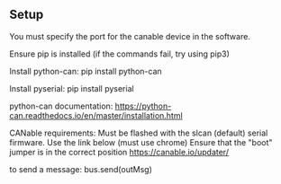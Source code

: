 ## Setup

You must specify the port for the canable device in the software.

Ensure pip is installed (if the commands fail, try using pip3)

Install python-can:
pip install python-can

Install pyserial:
pip install pyserial

python-can documentation: https://python-can.readthedocs.io/en/master/installation.html

CANable requirements:
Must be flashed with the slcan (default) serial firmware. Use the link below (must use chrome)
Ensure that the "boot" jumper is in the correct position
https://canable.io/updater/

to send a message:
bus.send(outMsg)
